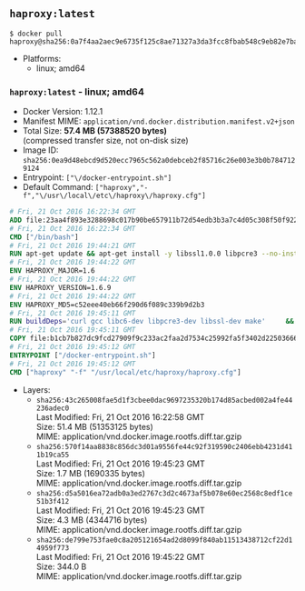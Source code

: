 ## `haproxy:latest`

```console
$ docker pull haproxy@sha256:0a7f4aa2aec9e6735f125c8ae71327a3da3fcc8fbab548c9eb82e7ba2cb00245
```

-	Platforms:
	-	linux; amd64

### `haproxy:latest` - linux; amd64

-	Docker Version: 1.12.1
-	Manifest MIME: `application/vnd.docker.distribution.manifest.v2+json`
-	Total Size: **57.4 MB (57388520 bytes)**  
	(compressed transfer size, not on-disk size)
-	Image ID: `sha256:0ea9d48ebcd9d520ecc7965c562a0debceb2f85716c26e003e3b0b7847129124`
-	Entrypoint: `["\/docker-entrypoint.sh"]`
-	Default Command: `["haproxy","-f","\/usr\/local\/etc\/haproxy\/haproxy.cfg"]`

```dockerfile
# Fri, 21 Oct 2016 16:22:34 GMT
ADD file:23aa4f893e3288698c017b90be657911b72d54edb3b3a7c4d05c308f50f9228f in / 
# Fri, 21 Oct 2016 16:22:34 GMT
CMD ["/bin/bash"]
# Fri, 21 Oct 2016 19:44:21 GMT
RUN apt-get update && apt-get install -y libssl1.0.0 libpcre3 --no-install-recommends && rm -rf /var/lib/apt/lists/*
# Fri, 21 Oct 2016 19:44:22 GMT
ENV HAPROXY_MAJOR=1.6
# Fri, 21 Oct 2016 19:44:22 GMT
ENV HAPROXY_VERSION=1.6.9
# Fri, 21 Oct 2016 19:44:22 GMT
ENV HAPROXY_MD5=c52eee40eb66f290d6f089c339b9d2b3
# Fri, 21 Oct 2016 19:45:11 GMT
RUN buildDeps='curl gcc libc6-dev libpcre3-dev libssl-dev make' 	&& set -x 	&& apt-get update && apt-get install -y $buildDeps --no-install-recommends && rm -rf /var/lib/apt/lists/* 	&& curl -SL "http://www.haproxy.org/download/${HAPROXY_MAJOR}/src/haproxy-${HAPROXY_VERSION}.tar.gz" -o haproxy.tar.gz 	&& echo "${HAPROXY_MD5}  haproxy.tar.gz" | md5sum -c 	&& mkdir -p /usr/src/haproxy 	&& tar -xzf haproxy.tar.gz -C /usr/src/haproxy --strip-components=1 	&& rm haproxy.tar.gz 	&& make -C /usr/src/haproxy 		TARGET=linux2628 		USE_PCRE=1 PCREDIR= 		USE_OPENSSL=1 		USE_ZLIB=1 		all 		install-bin 	&& mkdir -p /usr/local/etc/haproxy 	&& cp -R /usr/src/haproxy/examples/errorfiles /usr/local/etc/haproxy/errors 	&& rm -rf /usr/src/haproxy 	&& apt-get purge -y --auto-remove $buildDeps
# Fri, 21 Oct 2016 19:45:11 GMT
COPY file:b1cb7b827dc9fcd27909f9c233ac2faa2d7534c25992fa5f3402d22503666d6d in / 
# Fri, 21 Oct 2016 19:45:12 GMT
ENTRYPOINT ["/docker-entrypoint.sh"]
# Fri, 21 Oct 2016 19:45:12 GMT
CMD ["haproxy" "-f" "/usr/local/etc/haproxy/haproxy.cfg"]
```

-	Layers:
	-	`sha256:43c265008fae5d1f3cbee0dac9697235320b174d85acbed002a4fe44236adec0`  
		Last Modified: Fri, 21 Oct 2016 16:22:58 GMT  
		Size: 51.4 MB (51353125 bytes)  
		MIME: application/vnd.docker.image.rootfs.diff.tar.gzip
	-	`sha256:570f14aa8838c856dc3d01a9556fe44c92f319590c2406ebb4231d411b19ca55`  
		Last Modified: Fri, 21 Oct 2016 19:45:23 GMT  
		Size: 1.7 MB (1690335 bytes)  
		MIME: application/vnd.docker.image.rootfs.diff.tar.gzip
	-	`sha256:d5a5016ea72adb0a3ed2767c3d2c4673af5b078e60ec2568c8edf1ce51b3f412`  
		Last Modified: Fri, 21 Oct 2016 19:45:23 GMT  
		Size: 4.3 MB (4344716 bytes)  
		MIME: application/vnd.docker.image.rootfs.diff.tar.gzip
	-	`sha256:de799e753fae0c8a205121654ad2d8099f840ab11513438712cf22d14959f773`  
		Last Modified: Fri, 21 Oct 2016 19:45:22 GMT  
		Size: 344.0 B  
		MIME: application/vnd.docker.image.rootfs.diff.tar.gzip
